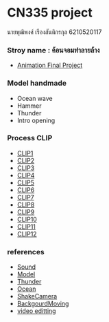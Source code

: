 # CN335 project
นายพุฒิพงศ์ เรืองสันติกรกุล 6210520117

### Stroy name : ค้อนจอมทำลายล้าง
- [Animation Final Project](https://youtu.be/-dXJngvF5k4)

### Model handmade
- Ocean wave
- Hammer
- Thunder
- Intro opening

### Process CLIP
- [CLIP1](https://youtu.be/Og6B5AH5AFQ)
- [CLIP2](https://youtu.be/whsrdyT-JKM)
- [CLIP3](https://youtu.be/0f_hvTdwroI)
- [CLIP4](https://youtu.be/LLWM0phiR3k)
- [CLIP5](https://youtu.be/acO1BawiFt4)
- [CLIP6](https://youtu.be/_59m_S2oxoA)
- [CLIP7](https://youtu.be/uGIeOV0BIao)
- [CLIP8](https://youtu.be/HsMjv2n3RBY)
- [CLIP9](https://youtu.be/ZnAbyv1rDjo)
- [CLIP10](https://youtu.be/0Iv9SXvpXFE)
- [CLIP11](https://youtu.be/hh14xDV2Gzo)
- [CLIP12](https://youtu.be/S4Z-RZufF8Y)

### references
- [Sound](https://mixkit.co/)
- [Model](https://free3d.com/)
- [Thunder](https://www.youtube.com/watch?v=0qwMCheJuOQ)
- [Ocean](https://www.youtube.com/watch?v=pLXy_qt9-y0&t=372s)
- [ShakeCamera](https://www.youtube.com/watch?v=DJ8RSnozV0A )
- [BackgourdMoving](https://www.youtube.com/watch?v=AlKM1ZpyAWc) 
- [video editting](https://www.youtube.com/watch?v=Qb5pge01H4Q )